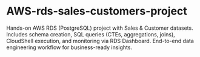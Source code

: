 # AWS-rds-sales-customers-project
Hands-on AWS RDS (PostgreSQL) project with Sales &amp; Customer datasets. Includes schema creation, SQL queries (CTEs, aggregations, joins), CloudShell execution, and monitoring via RDS Dashboard. End-to-end data engineering workflow for business-ready insights.
